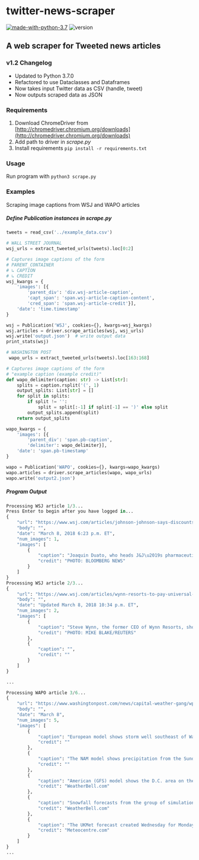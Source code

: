 # twitter-news-scraper
[![made-with-python-3.7](https://img.shields.io/badge/Made%20with-Python%203.7-1CABE2.svg)](https://www.python.org/) ![version](https://img.shields.io/badge/version-1.2-brightgreen.svg)

## A web scraper for Tweeted news articles

### v1.2 Changelog
* Updated to Python 3.7.0
* Refactored to use Dataclasses and Dataframes
* Now takes input Twitter data as CSV (handle, tweet)
* Now outputs scraped data as JSON 

### Requirements
1. Download ChromeDriver from [http://chromedriver.chromium.org/downloads](http://chromedriver.chromium.org/downloads)
2. Add path to driver in _scrape.py_
3. Install requirements `pip install -r requirements.txt`

### Usage
Run program with `python3 scrape.py`

### Examples

Scraping image captions from WSJ and WAPO articles 

##### Define Publication instances in _scrape.py_
```python
tweets = read_csv('../example_data.csv')

# WALL STREET JOURNAL
wsj_urls = extract_tweeted_urls(tweets).loc[0:2]

# Captures image captions of the form
# PARENT_CONTAINER
# ↳ CAPTION
# ↳ CREDIT
wsj_kwargs = {
    'images': [{
        'parent_div': 'div.wsj-article-caption',
        'capt_span': 'span.wsj-article-caption-content',
        'cred_span': 'span.wsj-article-credit'}],
    'date': 'time.timestamp'
}

wsj = Publication('WSJ', cookies={}, kwargs=wsj_kwargs)
wsj.articles = driver.scrape_articles(wsj, wsj_urls)
wsj.write('output.json')  # write output data
print_stats(wsj)

# WASHINGTON POST
 wapo_urls = extract_tweeted_urls(tweets).loc[163:168]

# Captures image captions of the form
# "example caption (example credit)"
def wapo_delimiter(caption: str) -> List[str]:
    splits = caption.rsplit('(', 1)
    output_splits: List[str] = []
    for split in splits:
        if split != '':
            split = split[:-1] if split[-1] == ')' else split
        output_splits.append(split)
    return output_splits

wapo_kwargs = {
    'images': [{
        'parent_div': 'span.pb-caption',
        'delimiter': wapo_delimiter}],
    'date': 'span.pb-timestamp'
}

wapo = Publication('WAPO', cookies={}, kwargs=wapo_kwargs)
wapo.articles = driver.scrape_articles(wapo, wapo_urls)
wapo.write('output2.json')
```

##### Program Output
```python
Processing WSJ article 1/3...
Press Enter to begin after you have logged in...
{
    "url": "https://www.wsj.com/articles/johnson-johnson-says-discounts-cut-the-prices-for-its-drugs-though-revenue-rose-1520551413",
    "body": "",
    "date": "March 8, 2018 6:23 p.m. ET",
    "num_images": 1,
    "images": [
        {
            "caption": "Joaquin Duato, who heads J&J\u2019s pharmaceuticals business, is seen at a panel discussion in Washington in September.",
            "credit": "PHOTO: BLOOMBERG NEWS"
        }
    ]
}
Processing WSJ article 2/3...
{
    "url": "https://www.wsj.com/articles/wynn-resorts-to-pay-universal-entertainment-to-settle-litigation-1520551385",
    "body": "",
    "date": "Updated March 8, 2018 10:34 p.m. ET",
    "num_images": 2,
    "images": [
        {
            "caption": "Steve Wynn, the former CEO of Wynn Resorts, show in May 2017.",
            "credit": "PHOTO: MIKE BLAKE/REUTERS"
        },
        {
            "caption": "",
            "credit": ""
        }
    ]
}

...

Processing WAPO article 3/6...
{
    "url": "https://www.washingtonpost.com/news/capital-weather-gang/wp/2018/03/08/the-chance-of-a-major-winter-storm-in-washington-sunday-and-monday-has-markedly-decreased/",
    "body": "",
    "date": "March 8",
    "num_images": 5,
    "images": [
        {
            "caption": "European model shows storm well southeast of Washington on Monday morning, far enough for the storm to completely miss.",
            "credit": ""
        },
        {
            "caption": "The NAM model shows precipitation from the Sunday-Monday Mid-Atlantic storm remaining south and southeast of Washington.",
            "credit": ""
        },
        {
            "caption": "American (GFS) model shows the D.C. area on the northern edge of snow from a coastal storm Monday morning. ",
            "credit": "WeatherBell.com"
        },
        {
            "caption": "Snowfall forecasts from the group of simulations in the American (GEFS) modeling system. Note that these accumulations assume 10 inches of snow would fall for every inch of rain, whereas it would, in reality, be less given the wet nature of snow that falls. ",
            "credit": "WeatherBell.com"
        },
        {
            "caption": "The UKMet forecast created Wednesday for Monday in the Mid-Atlantic showed a big storm coming up the East Coast. Thursday\u2019s forecast has a much weaker storm headed out to sea. ",
            "credit": "Meteocentre.com"
        }
    ]
}
...
```
